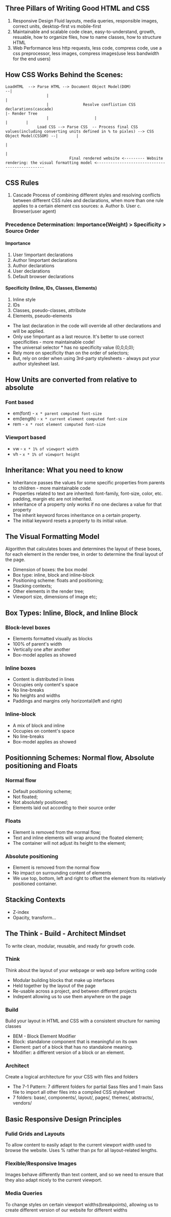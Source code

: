 ## Three Pillars of Writing Good HTML and CSS
1. Responsive Design
  Fluid layouts, media queries, responsible images, correct units, desktop-first vs mobile-first
2. Maintainable and scalable code
  clean, easy-to-understand, growth, resuable, how to organize files, how to name classes, how to structure HTML
3. Web Performance
  less http requests, less code, compress code, use a css preprocessor, less images, compress images(use less bandwidth for the end users)
  
## How CSS Works Behind the Scenes:
```
LoadHTML  --> Parse HTML --> Document Object Model(DOM)                                                                                          --|
                  |                                                                                                                                |
                  |               Resolve conflistion CSS declarations(cascade)                                                                    |- Render Tree
                  |                    |                                                                                                           |        |
              Load CSS --> Parse CSS  -- Process final CSS values(including converting units defined in % to pixles) --> CSS Object Model(CSSOM) --|        |
                                                                                                                                                            |
                                                                                                                                                            |
                            Final rendered website <--------- Website rendering: the visual formatting model <-----------------------------------------------
```

## CSS Rules
1. Cascade
  Process of combining different styles and resolving conflicts between different CSS rules and declarations, when more than one rule applies to a certain element
  css sources: a. Author b. User c. Browser(user agent)
  ### Precedence Determination: Importance(Weight) > Specificity > Source Order
  #### Importance
  1. User !important declarations
  2. Author !important declarations
  3. Author declarations
  4. User declarations
  5. Default browser declarations
  #### Specificity (Inline, IDs, Classes, Elements)
  1. Inline style
  2. IDs
  3. Classes, pseudo-classes, attribute
  4. Elements, pseudo-elements
  * The last declaration in the code will override all other declarations and will be applied. 
  * Only use !important as a last reource. It's better to use correct specificities - more maintainable code!
  * The universal selector * has no specificity value (0,0,0,0);
  * Rely more on specificity than on the order of selectors;
  * But, rely on order when using 3rd-party stylesheets - always put your author stylesheet last.
  
## How Units are converted from relative to absolute
### Font based
* em(font) - ```x * parent computed font-size```
* em(length) - ```x * current element computed font-size```
* rem - ```x * root element computed font-size```
### Viewport based
* vw - ```x * 1% of viewport width```
* vh - ```x * 1% of viewport height```

## Inheritance: What you need to know
* Inheritance passes the values for some specific properties from parents to children - more maintainable code
* Properties related to text are inherited: font-family, font-size, color, etc. padding, margin etc are not inherited.
* Inheritance of a property only works if no one declares a value for that property
* The inherit keyword forces inheritance on a certain property.
* The initial keyword resets a property to its initial value.

## The Visual Formatting Model
Algorithm that calculates boxes and determines the layout of these boxes, for each element in the render tree, in order to determine the final layout of the page.
* Dimension of boxes: the box model
* Box type: inline, block and inline-block
* Positioning scheme: floats and positioning;
* Stacking contexts;
* Other elements in the render tree;
* Viewport size, dimensions of image etc;

## Box Types: Inline, Block, and Inline Block
### Block-level boxes
* Elements formatted visually as blocks
* 100% of parent's width
* Vertically one after another
* Box-model applies as showed
### Inline boxes
* Content is distributed in lines
* Occupies only content's space
* No line-breaks
* No heights and widths
* Paddings and margins only horizontal(left and right)
### Inline-block
* A mix of block and inline
* Occupies on content's space
* No line-breaks
* Box-model applies as showed

## Positionning Schemes: Normal flow, Absolute positioning and Floats
### Normal flow
* Default positioning scheme;
* Not floated;
* Not absolutely positioned;
* Elements laid out according to their source order
### Floats
* Element is removed from the normal flow;
* Text and inline elements will wrap around the floated element;
* The container will not adjust its height to the element;
### Absolute positioning
* Element is removed from the normal flow
* No impact on surrounding content of elements
* We use top, bottom, left and right to offset the element from its relatively positioned container.

## Stacking Contexts
* Z-index
* Opacity, transform...

## The Think - Build - Architect Mindset
To write clean, modular, reusable, and ready for growth code.
### Think
Think about the layout of your webpage or web app before writing code
* Modular building blocks that make up interfaces
* Held together by the layout of the page
* Re-usable across a project, and between different projects
* Indepent allowing us to use them anywhere on the page
### Build
Build your layout in HTML and CSS with a consistent structure for naming classes
* BEM - Block Element Modifier 
* Block: standalone component that is meaningful on its own
* Element: part of a block that has no standalone meaning.
* Modifier: a different version of a block or an element.
### Architect
Create a logical architecture for your CSS with files and folders
* The 7-1 Pattern: 7 different folders for partial Sass files and 1 main Sass file to import all other files into a compiled CSS stylesheet
* 7 folders: base/, components/, layout/, pages/, themes/, abstracts/, vendors/

## Basic Responsive Design Principles
### Fulid Grids and Layouts
To allow content to easily adapt to the current viewport width used to browse the website. Uses % rather than px for all layout-related lengths.
### Flexible/Responsive Images
Images behave differently than text content, and so we need to ensure that they also adapt nicely to the current viewport.
### Media Queries
To change styles on certain viewport widths(breakpoints), allowing us to create different version of our website for different widths




  
  
  
  
